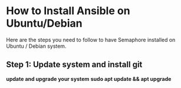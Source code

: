 <h1>How to Install Ansible on Ubuntu/Debian</h1>
Here are the steps you need to follow to have Semaphore installed on Ubuntu / Debian system.

<h2>Step 1: Update system and install git</h2>
<b>update and upgrade your system</b>
<b>sudo apt update && apt upgrade</b>
